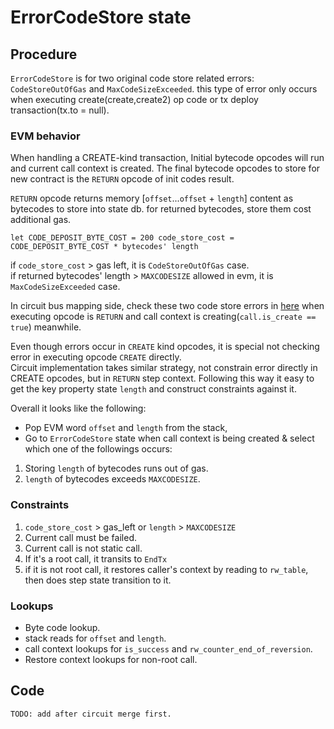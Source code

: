 # ErrorCodeStore state

## Procedure
`ErrorCodeStore` is for two original code store related errors: `CodeStoreOutOfGas` and 
`MaxCodeSizeExceeded`.
this type of error only occurs when executing create(create,create2) op code or tx deploy 
transaction(tx.to = null).

### EVM behavior
When handling a CREATE-kind transaction, Initial bytecode opcodes will run and current call context is created.
The final bytecode opcodes to store for new contract is the `RETURN` opcode of init codes result.

`RETURN` opcode returns memory [`offset`...`offset` + `length`] content as bytecodes to store into state db.
for returned bytecodes, store them cost additional gas.   

`let CODE_DEPOSIT_BYTE_COST = 200
code_store_cost = CODE_DEPOSIT_BYTE_COST * bytecodes' length
`  

if `code_store_cost` > gas left, it is `CodeStoreOutOfGas` case.  
if returned bytecodes' length > `MAXCODESIZE` allowed in evm, it is 
`MaxCodeSizeExceeded` case.  

In circuit bus mapping side, check these two code store errors in [here](https://github.com/privacy-scaling-explorations/zkevm-circuits/blob/main/bus-mapping/src/circuit_input_builder/input_state_ref.rs#L1148&L1155)
when executing opcode is `RETURN` and call context is creating(`call.is_create == true`) meanwhile.  

Even though errors occur in `CREATE` kind opcodes, it is special not checking error 
in executing opcode `CREATE` directly.  
Circuit implementation takes similar strategy, not constrain error directly in CREATE opcodes, but 
in `RETURN` step context. Following this way it easy to get the key property state `length` and construct constraints against it.

Overall it looks like the following:  
- Pop EVM word `offset` and `length` from the stack, 
- Go to `ErrorCodeStore` state when call context is being created & 
select which one of the followings occurs:

1.  Storing `length` of bytecodes  runs out of gas.
2.  `length` of bytecodes exceeds `MAXCODESIZE`.

### Constraints
1. `code_store_cost` > gas_left or `length` > `MAXCODESIZE`
2. Current call must be failed.
3. Current call is not static call.
4. If it's a root call, it transits to `EndTx`
5. if it is not root call, it restores caller's context by reading to `rw_table`, then does step state transition to it.

### Lookups
- Byte code lookup.
- stack reads for `offset` and `length`. 
- call context lookups for `is_success` and `rw_counter_end_of_reversion`.
- Restore context lookups for non-root call.

## Code
    TODO: add after circuit merge first.